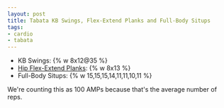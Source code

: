 ```yaml
---
layout: post
title: Tabata KB Swings, Flex-Extend Planks and Full-Body Situps
tags:
- cardio
- tabata
---
```


- KB Swings: {% w 8x12@35 %}
- [Hip Flex-Extend Planks](http://i.grin.io/hip-plank.gif): {% w 8x13 %}
- Full-Body Situps: {% w 15,15,15,14,11,11,10,11 %}

We're counting this as 100 AMPs because that's the average number of reps.
